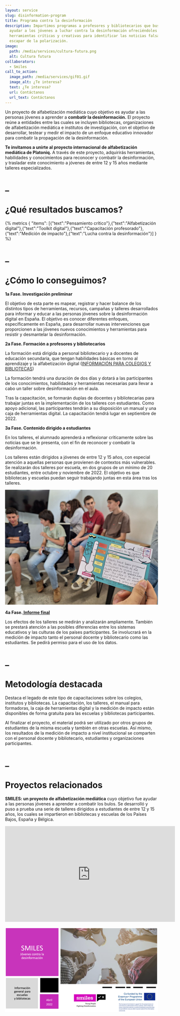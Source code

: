 ```yaml
---
layout: service
slug: disinformation-program
title: Programa contra la desinformación
description: Impartimos programas a profesores y bibliotecarios que buscan
  ayudar a los jóvenes a luchar contra la desinformación ofreciéndoles
  herramientas críticas y creativas para identificar las noticias falsas y
  escapar de la polarización.
image:
  path: /media/services/cultura-futura.png
  alt: Cultura futura
collaborators:
  - Smiles
call_to_action:
  image_path: /media/services/gif01.gif
  image_alt: ¿Te interesa?
  text: ¿Te interesa?
  url: Contáctanos
  url_text: Contáctanos
---
```

Un proyecto de alfabetización mediática cuyo objetivo es ayudar a las personas jóvenes a aprender a **combatir la desinformación.** El proyecto reúne a entidades entre las cuales se incluyen bibliotecas, organizaciones de alfabetización mediática e institutos de investigación, con el objetivo de desarrollar, testear y medir el impacto de un enfoque educativo innovador para combatir la propagación de la desinformación.

**Te invitamos a unirte al proyecto internacional de alfabetización mediática de Platoniq.** A través de este proyecto, adquirirás herramientas, habilidades y conocimientos para reconocer y combatir la desinformación, y trasladar este conocimiento a jóvenes de entre 12 y 15 años mediante talleres especializados. 

# _

# ¿Qué resultados buscamos?

{% metrics { "items": [{"text":"Pensamiento crítico"},{"text":"Alfabetización digital"},{"text":"Toolkit digital"},{"text":"Capacitación profesorado"},{"text":"Medición de impacto"},{"text":"Lucha contra la desinformación"}] } %}

# _

# ¿Cómo lo conseguimos?

**1a Fase. Investigación preliminar**

El objetivo de esta parte es mapear, registrar y hacer balance de los distintos tipos de herramientas, recursos, campañas y talleres desarrollados para informar y educar a las personas jóvenes sobre la desinformación digital en España. El objetivo es conocer diferentes enfoques, específicamente en España, para desarrollar nuevas intervenciones que proporcionen a las jóvenes nuevos conocimientos y herramientas para resistir y desmantelar la desinformación.

**2a Fase. Formación a profesores y bibliotecarios**

La formación está dirigida a personal bibliotecario y a docentes de educación secundaria, que tengan habilidades básicas en torno al aprendizaje y la alfabetización digital ([INFORMACIÓN PARA COLEGIOS Y BIBLIOTECAS](https://smiles.platoniq.net/uploads/decidim/attachment/file/125/SMILES_Escuelas_y_Bibliotecas_v1_0_ES.pdf))

La formación tendrá una duración de dos días y dotará a las participantes de los conocimientos, habilidades y herramientas necesarias para llevar a cabo un taller sobre desinformación en el aula.

Tras la capacitación, se formarán duplas de docentes y bibliotecarias para trabajar juntas en la implementación de los talleres con estudiantes. Como apoyo adicional, las participantes tendrán a su disposición un manual y una caja de herramientas digital. La capacitación tendrá lugar en septiembre de 2022.

**3a Fase. Contenido dirigido a estudiantes**

En los talleres, el alumnado aprenderá a reflexionar críticamente sobre las noticias que se le presenta, con el fin de reconocer y combatir la desinformación.

Los talleres están dirigidos a jóvenes de entre 12 y 15 años, con especial atención a aquellas personas que provienen de contextos más vulnerables. Se realizarán dos talleres por escuela, en dos grupos de un mínimo de 20 estudiantes, entre octubre y noviembre de 2022. El objetivo es que bibliotecas y escuelas puedan seguir trabajando juntas en esta área tras los talleres.

![SMILES](/media/photo_2024-10-03_12-18-57.jpg "SMILES")

**4a Fase.[ Informe final](https://smiles.platoniq.net/uploads/decidim/attachment/file/100/Baseline_study_-_Country_report_Spain-EN_v1.1.pdf)**

Los efectos de los talleres se medirán y analizarán ampliamente. También se prestará atención a las posibles diferencias entre los sistemas educativos y las culturas de los países participantes. Se involucrará en la medición de impacto tanto el personal docente y bibliotecario como las estudiantes. Se pedirá permiso para el uso de los datos.

# _

# Metodología destacada

Destaca el legado de este tipo de capacitaciones sobre los colegios, institutos y bibliotecas. La capacitación, los talleres, el manual para formadoras, la caja de herramientas digital y la medición de impacto están disponibles de forma gratuita para las escuelas y bibliotecas participantes. 

Al finalizar el proyecto, el material podrá ser utilizado por otros grupos de estudiantes de la misma escuela y también en otras escuelas. Así mismo, los resultados de la medición de impacto a nivel institucional se comparten con el personal docente y bibliotecario, estudiantes y organizaciones participantes.

# _

# Proyectos relacionados

**SMILES: un proyecto de alfabetización mediática** cuyo objetivo fue ayudar a las personas jóvenes a aprender a combatir los bulos. Se desarrolló y puso a prueba una serie de talleres dirigidos a estudiantes de entre 12 y 15 años, los cuales se impartieron en bibliotecas y escuelas de los Países Bajos, España y Bélgica.

<iframe width="560" height="315" src="https://www.youtube.com/embed/qDfAoZTxNUg?si=-H0SeCClYlHPtiWi" title="YouTube video player" frameborder="0" allow="accelerometer; autoplay; clipboard-write; encrypted-media; gyroscope; picture-in-picture; web-share" referrerpolicy="strict-origin-when-cross-origin" allowfullscreen></iframe>



![SMILES](/media/captura-de-pantalla-2024-09-09-a-las-15.55.15.png "SMILES")
